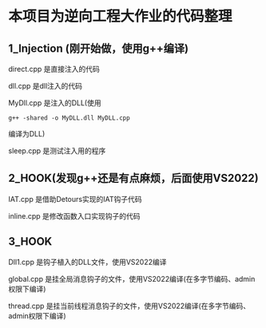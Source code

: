 # 本项目为逆向工程大作业的代码整理
## 1_Injection (刚开始做，使用g++编译)
direct.cpp 是直接注入的代码

dll.cpp 是dll注入的代码

MyDll.cpp 是注入的DLL(使用

```
g++ -shared -o MyDLL.dll MyDLL.cpp
```
编译为DLL)

sleep.cpp 是测试注入用的程序
## 2_HOOK(发现g++还是有点麻烦，后面使用VS2022)
IAT.cpp 是借助Detours实现的IAT钩子代码

inline.cpp 是修改函数入口实现钩子的代码
## 3_HOOK
Dll1.cpp 是钩子植入的DLL文件，使用VS2022编译

global.cpp 是挂全局消息钩子的文件，使用VS2022编译(在多字节编码、admin权限下编译)

thread.cpp 是挂当前线程消息钩子的文件，使用VS2022编译(在多字节编码、admin权限下编译)
